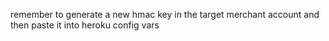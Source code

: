 remember to generate a new hmac key in the target merchant account and then paste it into heroku config vars
